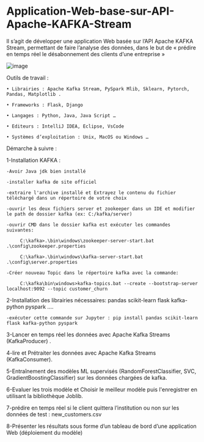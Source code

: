 # Application-Web-base-sur-API-Apache-KAFKA-Stream
Il s’agit de développer une application Web basée sur l’API Apache KAFKA Stream, permettant de faire  l’analyse des données, dans le but de « prédire en temps réel le désabonnement des clients d’une entreprise »

![image](https://github.com/ouidadoualhaj/Application-Web-base-sur-API-Apache-KAFKA-Stream/assets/97354112/bab190e7-56ff-4ad3-8349-d301c02361bf)
   
Outils de travail : 

    • Librairies : Apache Kafka Stream, PySpark Mlib, Sklearn, Pytorch, Pandas, Matplotlib . 
  
    • Frameworks : Flask, Django 
  
    • Langages : Python, Java, Java Script … 
  
    • Editeurs : IntelliJ IDEA, Eclipse, VsCode 
  
    • Systèmes d’exploitation : Unix, MacOS ou Windows … 

Démarche à suivre : 

1-Installation KAFKA :

    -Avoir Java jdk bien installé
    
    -installer kafka de site officiel 
    
    -extraire l'archive installé et Extrayez le contenu du fichier téléchargé dans un répertoire de votre choix
    
    -ouvrir les deux fichiers server et zookeeper dans un IDE et modifier le path de dossier kafka (ex: C:/kafka/server)
    
    -ouvrir CMD dans le dossier kafka est exécuter les commandes suivantes: 
    
         C:\kafka>.\bin\windows\zookeeper-server-start.bat .\config\zookeeper.properties
         
         C:\kafka>.\bin\windows\kafka-server-start.bat .\config\server.properties
         
    -Créer nouveau Topic dans le répertoire kafka avec la commande:
    
         C:\kafka\bin\windows>kafka-topics.bat --create --bootstrap-server localhost:9092 --topic customer_churn
         
2-Installation des librairies nécessaires: pandas scikit-learn flask kafka-python pyspark ....

    -exécuter cette commande sur Jupyter : pip install pandas scikit-learn flask kafka-python pyspark
   
3-Lancer en temps réel les données avec Apache Kafka Streams (KafkaProducer) .

4-lire et Prétraiter les données avec Apache Kafka Streams (KafkaConsumer).

5-Entraînement des modèles ML supervisés (RandomForestClassifier, SVC, GradientBoostingClassifier) sur les données chargées de kafka.

6-Evaluer les trois modèle et Choisir le meilleur modèle puis l'enregistrer en utilisant la bibliothèque Joblib.

7-prédire en temps réel si le client quittera l’institution ou non sur les données de test : new_customers.csv

8-Présenter les résultats sous forme d’un tableau de bord d’une application Web (déploiement du modèle)

